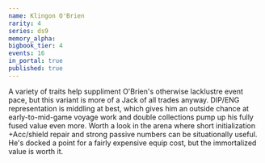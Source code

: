 ```yaml
---
name: Klingon O'Brien
rarity: 4
series: ds9
memory_alpha:
bigbook_tier: 4
events: 16
in_portal: true
published: true
---
```


A variety of traits help suppliment O'Brien's otherwise lacklustre event pace, but this variant is more of a Jack of all trades anyway. DIP/ENG representation is middling at best, which gives him an outside chance at early-to-mid-game voyage work and double collections pump up his fully fused value even more. Worth a look in the arena where short initialization +Acc/shield repair and strong passive numbers can be situationally useful. He's docked a point for a fairly expensive equip cost, but the immortalized value is worth it.
